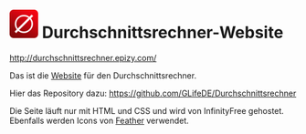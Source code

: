 # <img src="https://github.com/GLifeDE/Durchschnittsrechner/blob/master/Durchschnittsrechner/Rechner-Icon.png?raw=true" alt="Rechner-Icon" width="50" /> Durchschnittsrechner-Website
http://durchschnittsrechner.epizy.com/

Das ist die [Website](http://durchschnittsrechner.epizy.com/) für den Durchschnittsrechner.

Hier das Repository dazu: https://github.com/GLifeDE/Durchschnittsrechner

Die Seite läuft nur mit HTML und CSS und wird von InfinityFree gehostet.
Ebenfalls werden Icons von [Feather](https://feathericons.com/) verwendet.
